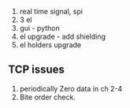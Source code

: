 1. real time signal, spi
2. 3 el
3. gui - python
4. el upgrade - add shielding
5. el holders upgrade


## TCP issues
1. periodically Zero data in ch 2-4
2. Bite order check.

